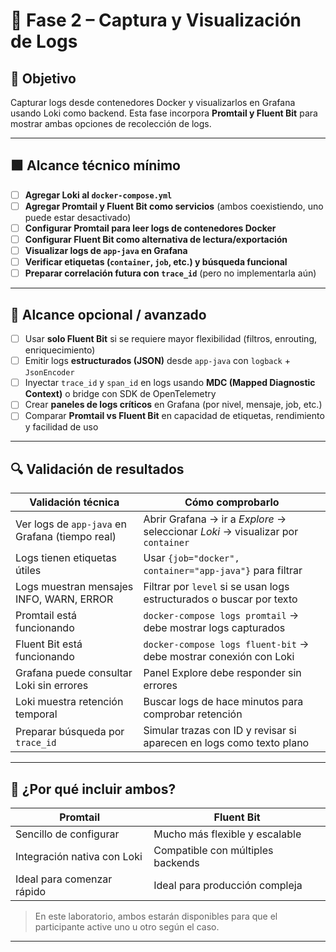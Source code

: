 
# 📘 Fase 2 – Captura y Visualización de Logs

## 🎯 Objetivo
Capturar logs desde contenedores Docker y visualizarlos en Grafana usando Loki como backend. Esta fase incorpora **Promtail y Fluent Bit** para mostrar ambas opciones de recolección de logs.

---

## 🟩 Alcance técnico mínimo

- [ ] **Agregar Loki al `docker-compose.yml`**
- [ ] **Agregar Promtail y Fluent Bit como servicios** (ambos coexistiendo, uno puede estar desactivado)
- [ ] **Configurar Promtail para leer logs de contenedores Docker**
- [ ] **Configurar Fluent Bit como alternativa de lectura/exportación**
- [ ] **Visualizar logs de `app-java` en Grafana**
- [ ] **Verificar etiquetas (`container`, `job`, etc.) y búsqueda funcional**
- [ ] **Preparar correlación futura con `trace_id`** (pero no implementarla aún)

---

## 🧩 Alcance opcional / avanzado

- [ ] Usar **solo Fluent Bit** si se requiere mayor flexibilidad (filtros, enrouting, enriquecimiento)
- [ ] Emitir logs **estructurados (JSON)** desde `app-java` con `logback` + `JsonEncoder`
- [ ] Inyectar `trace_id` y `span_id` en logs usando **MDC (Mapped Diagnostic Context)** o bridge con SDK de OpenTelemetry
- [ ] Crear **paneles de logs críticos** en Grafana (por nivel, mensaje, job, etc.)
- [ ] Comparar **Promtail vs Fluent Bit** en capacidad de etiquetas, rendimiento y facilidad de uso

---

## 🔍 Validación de resultados

| Validación técnica                                 | Cómo comprobarlo                                                                 |
|----------------------------------------------------|----------------------------------------------------------------------------------|
| Ver logs de `app-java` en Grafana (tiempo real)    | Abrir Grafana → ir a *Explore* → seleccionar *Loki* → visualizar por `container` |
| Logs tienen etiquetas útiles                       | Usar `{job="docker", container="app-java"}` para filtrar                         |
| Logs muestran mensajes INFO, WARN, ERROR           | Filtrar por `level` si se usan logs estructurados o buscar por texto            |
| Promtail está funcionando                          | `docker-compose logs promtail` → debe mostrar logs capturados                   |
| Fluent Bit está funcionando                        | `docker-compose logs fluent-bit` → debe mostrar conexión con Loki               |
| Grafana puede consultar Loki sin errores           | Panel Explore debe responder sin errores                                         |
| Loki muestra retención temporal                    | Buscar logs de hace minutos para comprobar retención                            |
| Preparar búsqueda por `trace_id`                   | Simular trazas con ID y revisar si aparecen en logs como texto plano            |

---

## 🧠 ¿Por qué incluir ambos?

| Promtail                      | Fluent Bit                         |
|------------------------------|------------------------------------|
| Sencillo de configurar       | Mucho más flexible y escalable     |
| Integración nativa con Loki  | Compatible con múltiples backends  |
| Ideal para comenzar rápido   | Ideal para producción compleja     |

> En este laboratorio, ambos estarán disponibles para que el participante active uno u otro según el caso.

---

